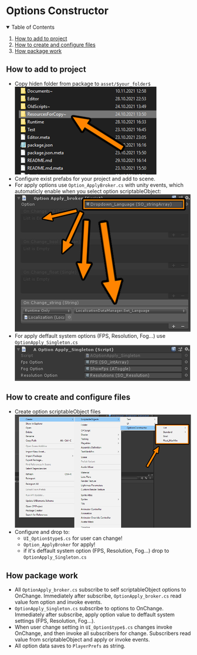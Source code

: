 # Options Constructor

<!-- TABLE OF CONTENTS -->
<details open="open">
  <summary>Table of Contents</summary>
  <ol>
    <li><a href="#How-to-add-to-project">How to add to project</a></li>
    <li><a href="#How-to-create-and-configure-files">How to create and configure files</a></li>
    <li><a href="#How-package-work">How package work</a></li> 
  </ol>
</details>

## How to add to project
* Copy hiden folder from package to `asset/$your_folder$` <br />
![](Documents~/ResourcesForCopy.png)
* Configure exist prefabs for your project and add to scene.
* For apply options use `Option_ApplyBroker.cs` with unity events, which automaticly enable when you select option scriptableObject:
![](Documents~/OptConstr_broker.png)
* For apply deffault system options (FPS, Resolution, Fog...) use `OptionApply_Singleton.cs`
![](Documents~/OptConst_opnApplStandart.png)


## How to create and configure files
* Create option scriptableObject files <br />
![](Documents~/CreateMenu.png)
* Configure and drop to:
    - `UI_Option$type$.cs` for user can change! 
    - `Option_ApplyBroker` for apply! 
    - if it's deffault system option (FPS, Resolution, Fog...) drop to `OptionApply_Singleton.cs`

## How package work
* All `OptionApply_broker.cs` subscribe to self scriptableObject options to OnChange. Immediately after subscribe, `OptionApply_broker.cs` read value fom option and invoke events.
* `OptionApply_Singleton.cs` subscribe to options to OnChange. Immediately after subscribe, apply option value to deffault system settings (FPS, Resolution, Fog...).
* When user change setting in `UI_Option$type$.cs` changes invoke OnChange, and then invoke all subscribers for change. Subscribers read value from scriptableObject and apply or invoke events.
* All option data saves to `PlayerPrefs` as string.
